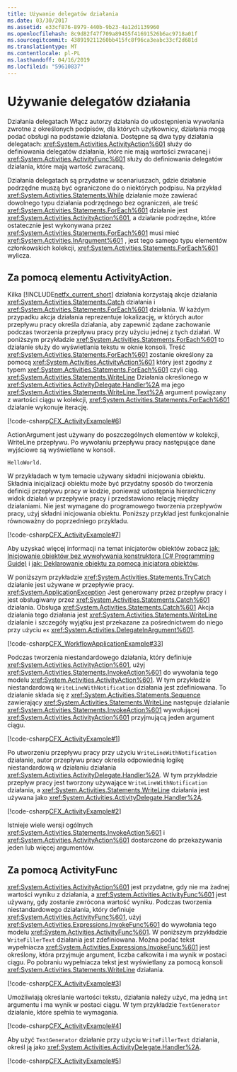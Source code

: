 ```yaml
---
title: Używanie delegatów działania
ms.date: 03/30/2017
ms.assetid: e33cf876-8979-440b-9b23-4a12d1139960
ms.openlocfilehash: 8c9d82f47f709a89455f41691526b6ac9718a01f
ms.sourcegitcommit: 438919211260bb415fc8f96ca3eabc33cf2d681d
ms.translationtype: MT
ms.contentlocale: pl-PL
ms.lasthandoff: 04/16/2019
ms.locfileid: "59610837"
---
```

# <a name="using-activity-delegates"></a>Używanie delegatów działania
Działania delegatach Włącz autorzy działania do udostępnienia wywołania zwrotne z określonych podpisów, dla których użytkownicy, działania mogą podać obsługi na podstawie działania. Dostępne są dwa typy działania delegatach: <xref:System.Activities.ActivityAction%601> służy do definiowania delegatów działania, które nie mają wartości zwracanej i <xref:System.Activities.ActivityFunc%601> służy do definiowania delegatów działania, które mają wartość zwracaną.

Działania delegatach są przydatne w scenariuszach, gdzie działanie podrzędne muszą być ograniczone do o niektórych podpisu. Na przykład <xref:System.Activities.Statements.While> działanie może zawierać dowolnego typu działania podrzędnego bez ograniczeń, ale treść <xref:System.Activities.Statements.ForEach%601> działanie jest <xref:System.Activities.ActivityAction%601>, a działanie podrzędne, które ostatecznie jest wykonywana przez <xref:System.Activities.Statements.ForEach%601> musi mieć <xref:System.Activities.InArgument%601> , jest tego samego typu elementów członkowskich kolekcji, <xref:System.Activities.Statements.ForEach%601> wylicza.

## <a name="using-activityaction"></a>Za pomocą elementu ActivityAction.

Kilka [!INCLUDE[netfx_current_short](../../../includes/netfx-current-short-md.md)] działania korzystają akcje działania <xref:System.Activities.Statements.Catch> działania i <xref:System.Activities.Statements.ForEach%601> działania. W każdym przypadku akcja działania reprezentuje lokalizację, w których autor przepływu pracy określa działania, aby zapewnić żądane zachowanie podczas tworzenia przepływu pracy przy użyciu jednej z tych działań. W poniższym przykładzie <xref:System.Activities.Statements.ForEach%601> to działanie służy do wyświetlania tekstu w oknie konsoli. Treść <xref:System.Activities.Statements.ForEach%601> zostanie określony za pomocą <xref:System.Activities.ActivityAction%601> który jest zgodny z typem <xref:System.Activities.Statements.ForEach%601> czyli ciąg. <xref:System.Activities.Statements.WriteLine> Działania określonego w <xref:System.Activities.ActivityDelegate.Handler%2A> ma jego <xref:System.Activities.Statements.WriteLine.Text%2A> argument powiązany z wartości ciągu w kolekcji, <xref:System.Activities.Statements.ForEach%601> działanie wykonuje iterację.

[!code-csharp[CFX_ActivityExample#6](~/samples/snippets/csharp/VS_Snippets_CFX/CFX_ActivityExample/cs/Program.cs#6)]

ActionArgument jest używany do poszczególnych elementów w kolekcji, WriteLine przepływu. Po wywołaniu przepływu pracy następujące dane wyjściowe są wyświetlane w konsoli.

```
HelloWorld.
```

W przykładach w tym temacie używany składni inicjowania obiektu. Składnia inicjalizacji obiektu może być przydatny sposób do tworzenia definicji przepływu pracy w kodzie, ponieważ udostępnia hierarchiczny widok działań w przepływie pracy i przedstawiono relację między działaniami. Nie jest wymagane do programowego tworzenia przepływów pracy, użyj składni inicjowania obiektu. Poniższy przykład jest funkcjonalnie równoważny do poprzedniego przykładu.

[!code-csharp[CFX_ActivityExample#7](~/samples/snippets/csharp/VS_Snippets_CFX/CFX_ActivityExample/cs/Program.cs#7)]

Aby uzyskać więcej informacji na temat inicjatorów obiektów zobacz [jak: Inicjowanie obiektów bez wywoływania konstruktora (C# Programming Guide)](https://go.microsoft.com/fwlink/?LinkId=161015) i [jak: Deklarowanie obiektu za pomocą inicjatora obiektów](https://go.microsoft.com/fwlink/?LinkId=161016).

W poniższym przykładzie <xref:System.Activities.Statements.TryCatch> działanie jest używane w przepływie pracy. <xref:System.ApplicationException> Jest generowany przez przepływ pracy i jest obsługiwany przez <xref:System.Activities.Statements.Catch%601> działania. Obsługa <xref:System.Activities.Statements.Catch%601> Akcja działania tego działania jest <xref:System.Activities.Statements.WriteLine> działanie i szczegóły wyjątku jest przekazane za pośrednictwem do niego przy użyciu `ex` <xref:System.Activities.DelegateInArgument%601>.

[!code-csharp[CFX_WorkflowApplicationExample#33](~/samples/snippets/csharp/VS_Snippets_CFX/cfx_workflowapplicationexample/cs/program.cs#33)]

Podczas tworzenia niestandardowego działania, który definiuje <xref:System.Activities.ActivityAction%601>, użyj <xref:System.Activities.Statements.InvokeAction%601> do wywołania tego modelu <xref:System.Activities.ActivityAction%601>. W tym przykładzie niestandardową `WriteLineWithNotification` działania jest zdefiniowana. To działanie składa się z <xref:System.Activities.Statements.Sequence> zawierający <xref:System.Activities.Statements.WriteLine> następuje działanie <xref:System.Activities.Statements.InvokeAction%601> wywołującej <xref:System.Activities.ActivityAction%601> przyjmującą jeden argument ciągu.

[!code-csharp[CFX_ActivityExample#1](~/samples/snippets/csharp/VS_Snippets_CFX/CFX_ActivityExample/cs/Program.cs#1)]

Po utworzeniu przepływu pracy przy użyciu `WriteLineWithNotification` działanie, autor przepływu pracy określa odpowiednią logikę niestandardową w działaniu działania <xref:System.Activities.ActivityDelegate.Handler%2A>. W tym przykładzie przepływ pracy jest tworzony używające `WriteLineWithNotification` działania, a <xref:System.Activities.Statements.WriteLine> działania jest używana jako <xref:System.Activities.ActivityDelegate.Handler%2A>.

[!code-csharp[CFX_ActivityExample#2](~/samples/snippets/csharp/VS_Snippets_CFX/CFX_ActivityExample/cs/Program.cs#2)]

Istnieje wiele wersji ogólnych <xref:System.Activities.Statements.InvokeAction%601> i <xref:System.Activities.ActivityAction%601> dostarczone do przekazywania jeden lub więcej argumentów.

## <a name="using-activityfunc"></a>Za pomocą ActivityFunc

<xref:System.Activities.ActivityAction%601> jest przydatne, gdy nie ma żadnej wartości wyniku z działania, a <xref:System.Activities.ActivityFunc%601> jest używany, gdy zostanie zwrócona wartość wyniku. Podczas tworzenia niestandardowego działania, który definiuje <xref:System.Activities.ActivityFunc%601>, użyj <xref:System.Activities.Expressions.InvokeFunc%601> do wywołania tego modelu <xref:System.Activities.ActivityFunc%601>. W poniższym przykładzie `WriteFillerText` działania jest zdefiniowana. Można podać tekst wypełniacza <xref:System.Activities.Expressions.InvokeFunc%601> jest określony, która przyjmuje argument, liczba całkowita i ma wynik w postaci ciągu. Po pobraniu wypełniacza tekst jest wyświetlany za pomocą konsoli <xref:System.Activities.Statements.WriteLine> działania.

[!code-csharp[CFX_ActivityExample#3](~/samples/snippets/csharp/VS_Snippets_CFX/CFX_ActivityExample/cs/Program.cs#3)]

Umożliwiają określanie wartości tekstu, działania należy użyć, ma jedną `int` argumentu i ma wynik w postaci ciągu. W tym przykładzie `TextGenerator` działanie, które spełnia te wymagania.

[!code-csharp[CFX_ActivityExample#4](~/samples/snippets/csharp/VS_Snippets_CFX/CFX_ActivityExample/cs/Program.cs#4)]

Aby użyć `TextGenerator` działanie przy użyciu `WriteFillerText` działania, określ ją jako <xref:System.Activities.ActivityDelegate.Handler%2A>.

[!code-csharp[CFX_ActivityExample#5](~/samples/snippets/csharp/VS_Snippets_CFX/CFX_ActivityExample/cs/Program.cs#5)]
